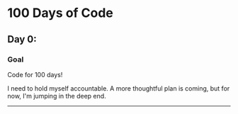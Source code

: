 # 100 Days of Code

<!-- https://www.markdownguide.org/basic-syntax -->

<!--
## Day #:
### Today's Topic
### Key takeaways
### Tomorrow
### Journal
-->

## Day 0:

### Goal

Code for 100 days!

I need to hold myself accountable. A more thoughtful plan is coming, but for now, I'm jumping in the deep end.

***
